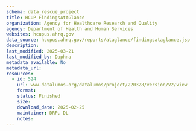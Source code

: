 ```yaml
---
schema: data_rescue_project 
title: HCUP FindingsAtAGlance
organization: Agency for Healthcare Research and Quality
agency: Department of Health and Human Services
websites: hcupus.ahrq.gov
data_source: hcupus.ahrq.gov/reports/ataglance/findingsataglance.jsp
description: 
last_modified: 2025-03-21
last_modified_by: Daphna
metadata_available: No
metadata_url: 
resources:
  - id: 524
    url: www.datalumos.org/datalumos/project/220328/version/V2/view
    format: 
    status: Finished
    size: 
    download_date: 2025-02-25
    maintainer: DRP, DL
    notes: 
---
```


